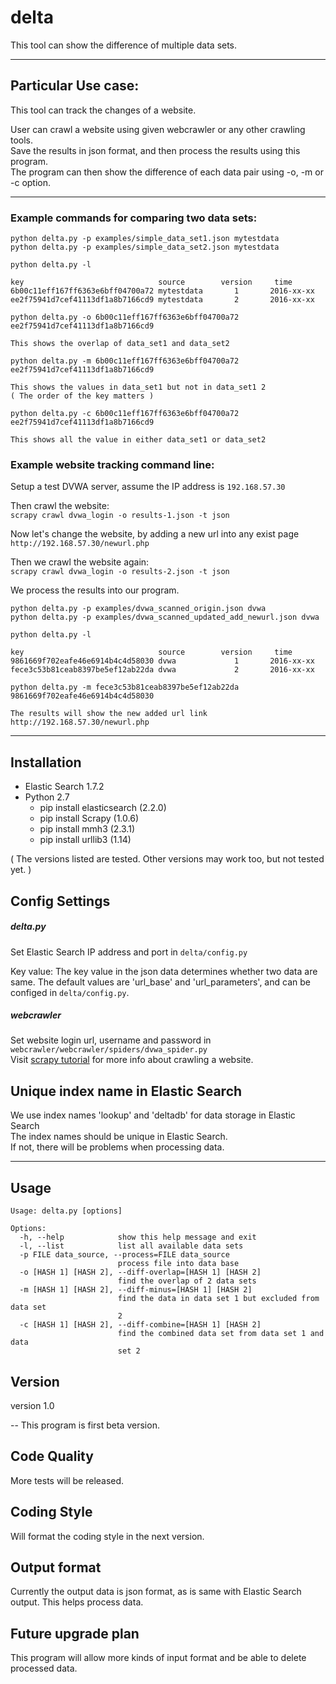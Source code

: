 # delta
This tool can show the difference of multiple data sets.

---
## Particular Use case:
This tool can track the changes of a website.  

User can crawl a website using given webcrawler or any other crawling tools.  
Save the results in json format, and then process the results using this program.  
The program can then show the difference of each data pair using -o, -m or -c option.  

---

### Example commands for comparing two data sets:

`python delta.py -p examples/simple_data_set1.json mytestdata`  
`python delta.py -p examples/simple_data_set2.json mytestdata`  

`python delta.py -l`  
```
key                              source        version     time   
6b00c11eff167ff6363e6bff04700a72 mytestdata       1       2016-xx-xx  
ee2f75941d7cef41113df1a8b7166cd9 mytestdata       2       2016-xx-xx  
```

`python delta.py -o 6b00c11eff167ff6363e6bff04700a72 ee2f75941d7cef41113df1a8b7166cd9`  

```
This shows the overlap of data_set1 and data_set2  
```

`python delta.py -m 6b00c11eff167ff6363e6bff04700a72 ee2f75941d7cef41113df1a8b7166cd9`  

```
This shows the values in data_set1 but not in data_set1 2
( The order of the key matters )
```

`python delta.py -c 6b00c11eff167ff6363e6bff04700a72 ee2f75941d7cef41113df1a8b7166cd9`  

```
This shows all the value in either data_set1 or data_set2  
```

### Example website tracking command line:
Setup a test DVWA server, assume the IP address is `192.168.57.30`  

Then crawl the website:  
`scrapy crawl dvwa_login -o results-1.json -t json`

Now let's change the website, by adding a new url into any exist page  
`http://192.168.57.30/newurl.php`  

Then we crawl the website again:  
`scrapy crawl dvwa_login -o results-2.json -t json`

We process the results into our program.

`python delta.py -p examples/dvwa_scanned_origin.json dvwa`  
`python delta.py -p examples/dvwa_scanned_updated_add_newurl.json dvwa`  

`python delta.py -l`
```
key                              source        version     time 
9861669f702eafe46e6914b4c4d58030 dvwa             1       2016-xx-xx
fece3c53b81ceab8397be5ef12ab22da dvwa             2       2016-xx-xx
```

`python delta.py -m fece3c53b81ceab8397be5ef12ab22da 9861669f702eafe46e6914b4c4d58030`
```
The results will show the new added url link  
http://192.168.57.30/newurl.php  
```

---

## Installation  
* Elastic Search 1.7.2
* Python 2.7  
  * pip install elasticsearch (2.2.0)
  * pip install Scrapy (1.0.6)
  * pip install mmh3 (2.3.1)
  * pip install urllib3 (1.14)

( The versions listed are tested. Other versions may work too, but not tested yet. )

## Config Settings
##### delta.py
Set Elastic Search IP address and port in `delta/config.py`

Key value:
The key value in the json data determines whether two data are same.
The default values are 'url_base' and 'url_parameters', and can be configed in `delta/config.py`.


##### webcrawler
Set website login url, username and password in  
`webcrawler/webcrawler/spiders/dvwa_spider.py`  
Visit [scrapy tutorial](http://doc.scrapy.org/en/latest/intro/tutorial.html) for more info about crawling a website.  


## Unique index name in Elastic Search  
We use index names 'lookup' and 'deltadb' for data storage in Elastic Search  
The index names should be unique in Elastic Search.  
If not, there will be problems when processing data.

---

## Usage
```
Usage: delta.py [options]  

Options:
  -h, --help            show this help message and exit  
  -l, --list            list all available data sets  
  -p FILE data_source, --process=FILE data_source  
                        process file into data base  
  -o [HASH 1] [HASH 2], --diff-overlap=[HASH 1] [HASH 2]  
                        find the overlap of 2 data sets  
  -m [HASH 1] [HASH 2], --diff-minus=[HASH 1] [HASH 2]  
                        find the data in data set 1 but excluded from data set
                        2  
  -c [HASH 1] [HASH 2], --diff-combine=[HASH 1] [HASH 2]  
                        find the combined data set from data set 1 and data
                        set 2  
```

## Version
version 1.0

-- This program is first beta version.


## Code Quality ##

More tests will be released.

## Coding Style

Will format the coding style in the next version.


## Output format

Currently the output data is json format, as is same with Elastic Search output. This helps process data.


## Future upgrade plan

This program will allow more kinds of input format and be able to delete processed data.  


